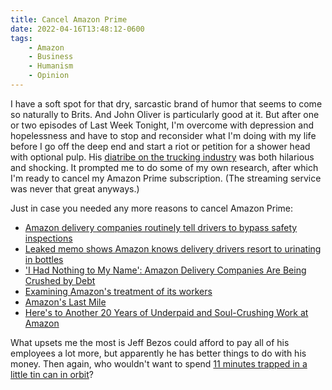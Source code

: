 ```yaml
---
title: Cancel Amazon Prime
date: 2022-04-16T13:48:12-0600
tags:
    - Amazon
    - Business
    - Humanism
    - Opinion
---
```


I have a soft spot for that dry, sarcastic brand of humor that seems to come so naturally to Brits. And John Oliver is particularly good at it. But after one or two episodes of Last Week Tonight, I'm overcome with depression and hopelessness and have to stop and reconsider what I'm doing with my life before I go off the deep end and start a riot or petition for a shower head with optional pulp. His [diatribe on the trucking industry][1] was both hilarious and shocking. It prompted me to do some of my own research, after which I'm ready to cancel my Amazon Prime subscription. (The streaming service was never that great anyways.)

Just in case you needed any more reasons to cancel Amazon Prime:

* [Amazon delivery companies routinely tell drivers to bypass safety inspections][2]
* [Leaked memo shows Amazon knows delivery drivers resort to urinating in bottles][3]
* ['I Had Nothing to My Name': Amazon Delivery Companies Are Being Crushed by Debt][4]
* [Examining Amazon's treatment of its workers][5]
* [Amazon's Last Mile][6]
* [Here's to Another 20 Years of Underpaid and Soul-Crushing Work at Amazon][7]

What upsets me the most is Jeff Bezos could afford to pay all of his employees a lot more, but apparently he has better things to do with his money. Then again, who wouldn't want to spend [11 minutes trapped in a little tin can in orbit][8]?

[1]: https://www.youtube.com/watch?v=phieTCxQRLA
[2]: https://www.cnbc.com/2021/07/30/amazon-dsps-tell-drivers-to-bypass-safety-inspections.html
[3]: https://www.theguardian.com/technology/2021/mar/25/amazon-delivery-workers-bathrooms-memo
[4]: https://www.vice.com/en/article/wxdbnw/i-had-nothing-to-my-name-amazon-delivery-companies-are-being-crushed-by-debt
[5]: https://www.cbsnews.com/news/amazon-workforce-safety-60-minutes-2020-05-10/
[6]: https://gizmodo.com/amazons-last-mile-1820451224
[7]: https://www.gawker.com/here-s-to-another-20-years-of-underpaid-and-soul-crushi-1717955855
[8]: https://www.cnn.com/2021/07/20/tech/jeff-bezos-blue-origin-launch-scn/index.htmlhttps://www.cnn.com/2021/07/20/tech/jeff-bezos-blue-origin-launch-scn/index.html

